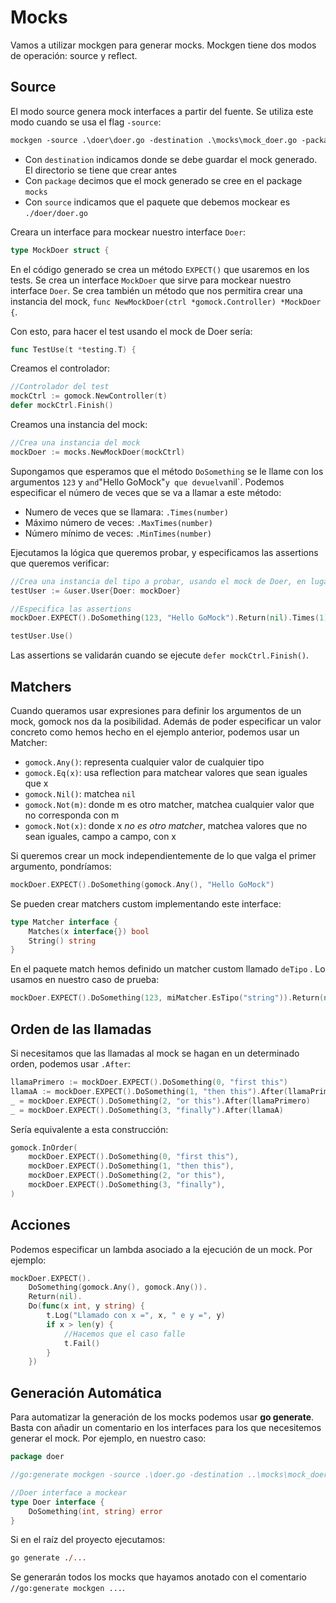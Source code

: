 # Mocks

Vamos a utilizar mockgen para generar mocks. Mockgen tiene dos modos de operación: source y reflect.

## Source

El modo source genera mock interfaces a partir del fuente. Se utiliza este modo cuando se usa el flag `-source`:

```ps
mockgen -source .\doer\doer.go -destination .\mocks\mock_doer.go -package mocks
```

- Con `destination` indicamos donde se debe guardar el mock generado. El directorio se tiene que crear antes
- Con `package` decimos que el mock generado se cree en el package `mocks`
- Con `source` indicamos que el paquete que debemos mockear es `./doer/doer.go`

Creara un interface para mockear nuestro interface `Doer`: 

```go
type MockDoer struct {
```

En el código generado se crea un método `EXPECT()` que usaremos en los tests. Se crea un interface `MockDoer` que sirve para mockear nuestro interface `Doer`. Se crea también un método que nos permitira crear una instancia del mock, `func NewMockDoer(ctrl *gomock.Controller) *MockDoer {`.

Con esto, para hacer el test usando el mock de Doer sería:

```go
func TestUse(t *testing.T) {
```

Creamos el controlador:

```go
//Controlador del test
mockCtrl := gomock.NewController(t)
defer mockCtrl.Finish()
```

Creamos una instancia del mock:

```go
//Crea una instancia del mock
mockDoer := mocks.NewMockDoer(mockCtrl)
```

Supongamos que esperamos que el método `DoSomething` se le llame con los argumentos `123` y ` and `"Hello GoMock"` y que devuelva `nil`. Podemos especificar el número de veces que se va a llamar a este método:

- Numero de veces que se llamara: `.Times(number)`
- Máximo número de veces: `.MaxTimes(number)`
- Número mínimo de veces: `.MinTimes(number)`

Ejecutamos la lógica que queremos probar, y especificamos las assertions que queremos verificar:

```go
//Crea una instancia del tipo a probar, usando el mock de Doer, en lugar de Doer
testUser := &user.User{Doer: mockDoer}

//Especifica las assertions
mockDoer.EXPECT().DoSomething(123, "Hello GoMock").Return(nil).Times(1)

testUser.Use()
```

Las assertions se validarán cuando se ejecute `defer mockCtrl.Finish()`.

## Matchers

Cuando queramos usar expresiones para definir los argumentos de un mock, gomock nos da la posibilidad. Además de poder especificar un valor concreto como hemos hecho en el ejemplo anterior, podemos usar un Matcher:

- `gomock.Any()`: representa cualquier valor de cualquier tipo
- `gomock.Eq(x)`: usa reflection para matchear valores que sean iguales que x
- `gomock.Nil()`: matchea `nil`
- `gomock.Not(m)`: donde m es otro matcher, matchea cualquier valor que no corresponda con m
- `gomock.Not(x)`: donde x _no es otro matcher_, matchea valores que no sean iguales, campo a campo, con x

Si queremos crear un mock independientemente de lo que valga el primer argumento, pondríamos:

```go
mockDoer.EXPECT().DoSomething(gomock.Any(), "Hello GoMock")
```

Se pueden crear matchers custom implementando este interface:

```go
type Matcher interface {
    Matches(x interface{}) bool
    String() string
}
```

En el paquete match hemos definido un matcher custom llamado `deTipo` . Lo usamos en nuestro caso de prueba:

```go
mockDoer.EXPECT().DoSomething(123, miMatcher.EsTipo("string")).Return(nil).Times(1)
```

## Orden de las llamadas

Si necesitamos que las llamadas al mock se hagan en un determinado orden, podemos usar `.After`:

```go
llamaPrimero := mockDoer.EXPECT().DoSomething(0, "first this")
llamaA := mockDoer.EXPECT().DoSomething(1, "then this").After(llamaPrimero)
_ = mockDoer.EXPECT().DoSomething(2, "or this").After(llamaPrimero)
_ = mockDoer.EXPECT().DoSomething(3, "finally").After(llamaA)
```

Sería equivalente a esta construcción:

```go
gomock.InOrder(
    mockDoer.EXPECT().DoSomething(0, "first this"),
    mockDoer.EXPECT().DoSomething(1, "then this"),
    mockDoer.EXPECT().DoSomething(2, "or this"),
    mockDoer.EXPECT().DoSomething(3, "finally"),
)
```

## Acciones

Podemos especificar un lambda asociado a la ejecución de un mock. Por ejemplo:

```go
mockDoer.EXPECT().
    DoSomething(gomock.Any(), gomock.Any()).
    Return(nil).
    Do(func(x int, y string) {
        t.Log("Llamado con x =", x, " e y =", y)
        if x > len(y) {
            //Hacemos que el caso falle
            t.Fail()
        }
    })
```

## Generación Automática

Para automatizar la generación de los mocks podemos usar __go generate__. Basta con añadir un comentario en los interfaces para los que necesitemos generar el mock. Por ejemplo, en nuestro caso:

```go
package doer

//go:generate mockgen -source .\doer.go -destination ..\mocks\mock_doer.go -package mocks

//Doer interface a mockear
type Doer interface {
	DoSomething(int, string) error
}
```

Si en el raíz del proyecto ejecutamos:

```ps
go generate ./...
```

Se generarán todos los mocks que hayamos anotado con el comentario `//go:generate mockgen ...`.